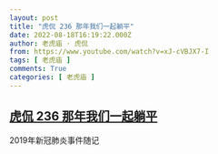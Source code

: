 ```yaml
---
layout: post
title: "虎侃 236 那年我们一起躺平"
date: 2022-08-18T16:19:22.000Z
author: 老虎庙 · 虎侃
from: https://www.youtube.com/watch?v=xJ-cVBJX7-I
tags: [ 老虎庙 ]
comments: True
categories: [ 老虎庙 ]
---
```

<!--1660839562000-->
[虎侃 236 那年我们一起躺平](https://www.youtube.com/watch?v=xJ-cVBJX7-I)
------

<div>
2019年新冠肺炎事件随记
</div>
